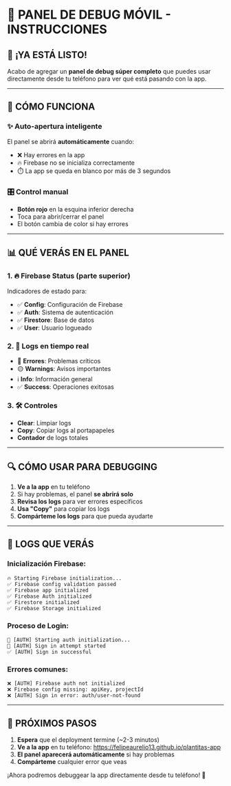 # 📱 PANEL DE DEBUG MÓVIL - INSTRUCCIONES

## 🎯 ¡YA ESTÁ LISTO!

Acabo de agregar un **panel de debug súper completo** que puedes usar directamente desde tu teléfono para ver qué está pasando con la app.

---

## 🚀 CÓMO FUNCIONA

### ✨ **Auto-apertura inteligente**
El panel se abrirá **automáticamente** cuando:
- ❌ Hay errores en la app
- 🔥 Firebase no se inicializa correctamente
- ⏱️ La app se queda en blanco por más de 3 segundos

### 🎛️ **Control manual**
- **Botón rojo** en la esquina inferior derecha
- Toca para abrir/cerrar el panel
- El botón cambia de color si hay errores

---

## 📊 QUÉ VERÁS EN EL PANEL

### 1. **🔥 Firebase Status** (parte superior)
Indicadores de estado para:
- ✅ **Config**: Configuración de Firebase
- ✅ **Auth**: Sistema de autenticación
- ✅ **Firestore**: Base de datos
- ✅ **User**: Usuario logueado

### 2. **📝 Logs en tiempo real**
- 🔴 **Errores**: Problemas críticos
- 🟡 **Warnings**: Avisos importantes  
- ℹ️ **Info**: Información general
- ✅ **Success**: Operaciones exitosas

### 3. **🛠️ Controles**
- **Clear**: Limpiar logs
- **Copy**: Copiar logs al portapapeles
- **Contador** de logs totales

---

## 🔍 CÓMO USAR PARA DEBUGGING

1. **Ve a la app** en tu teléfono
2. Si hay problemas, el panel **se abrirá solo**
3. **Revisa los logs** para ver errores específicos
4. **Usa "Copy"** para copiar los logs
5. **Compárteme los logs** para que pueda ayudarte

---

## 📱 LOGS QUE VERÁS

### Inicialización Firebase:
```
🔥 Starting Firebase initialization...
✅ Firebase config validation passed
✅ Firebase app initialized  
✅ Firebase Auth initialized
✅ Firestore initialized
✅ Firebase Storage initialized
```

### Proceso de Login:
```
🔐 [AUTH] Starting auth initialization...
🔐 [AUTH] Sign in attempt started
✅ [AUTH] Sign in successful
```

### Errores comunes:
```
❌ [AUTH] Firebase auth not initialized
❌ Firebase config missing: apiKey, projectId
❌ [AUTH] Sign in error: auth/user-not-found
```

---

## 🎯 PRÓXIMOS PASOS

1. **Espera** que el deployment termine (~2-3 minutos)
2. **Ve a la app** en tu teléfono: https://felipeaurelio13.github.io/plantitas-app
3. **El panel aparecerá automáticamente** si hay problemas
4. **Compárteme** cualquier error que veas

¡Ahora podremos debuggear la app directamente desde tu teléfono! 🚀